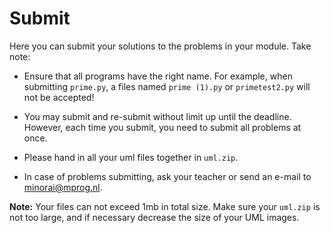 # Submit

Here you can submit your solutions to the problems in your module. Take note:

- Ensure that all programs have the right name. For example, when submitting `prime.py`, a files named `prime (1).py` or `primetest2.py` will not be accepted!

- You may submit and re-submit without limit up until the deadline. However, each time you submit, you need to submit all problems at once.

- Please hand in all your uml files together in `uml.zip`.

- In case of problems submitting, ask your teacher or send an e-mail to <minorai@mprog.nl>.

**Note:** Your files can not exceed 1mb in total size. Make sure your `uml.zip` is not too large, and if necessary decrease the size of your UML images.
